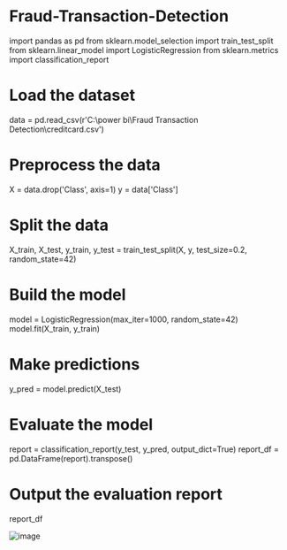 # Fraud-Transaction-Detection

import pandas as pd
from sklearn.model_selection import train_test_split
from sklearn.linear_model import LogisticRegression
from sklearn.metrics import classification_report

# Load the dataset
data = pd.read_csv(r'C:\power bi\Fraud Transaction Detection\creditcard.csv')

# Preprocess the data
X = data.drop('Class', axis=1)
y = data['Class']

# Split the data
X_train, X_test, y_train, y_test = train_test_split(X, y, test_size=0.2, random_state=42)

# Build the model
model = LogisticRegression(max_iter=1000, random_state=42)
model.fit(X_train, y_train)

# Make predictions
y_pred = model.predict(X_test)

# Evaluate the model
report = classification_report(y_test, y_pred, output_dict=True)
report_df = pd.DataFrame(report).transpose()

# Output the evaluation report
report_df

![image](https://github.com/user-attachments/assets/594e7b78-faa2-4424-9161-32b6cce15040)
